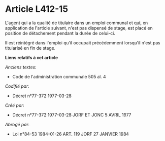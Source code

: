 # Article L412-15

L'agent qui a la qualité de titulaire dans un emploi communal et qui, en application de l'article suivant, n'est pas dispensé
de stage, est placé en position de détachement pendant la durée de celui-ci.

Il est réintégré dans l'emploi qu'il occupait précédemment lorsqu'il n'est pas titularisé en fin de stage.

**Liens relatifs à cet article**

_Anciens textes_:

  - Code de l'administration communale 505 al. 4

_Codifié par_:

  - Décret n°77-372 1977-03-28

_Créé par_:

  - Décret n°77-372 1977-03-28 JORF ET JONC 5 AVRIL 1977

_Abrogé par_:

  - Loi n°84-53 1984-01-26 ART. 119 JORF 27 JANVIER 1984
